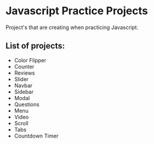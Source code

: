 # Javascript Practice Projects

Project's that are creating when practicing Javascript.

## List of projects:

* Color Flipper
* Counter
* Reviews
* Slider
* Navbar
* Sidebar
* Modal
* Questions
* Menu
* Video
* Scroll
* Tabs
* Countdown Timer